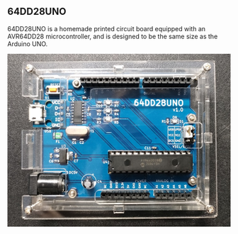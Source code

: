## 64DD28UNO
64DD28UNO is a homemade printed circuit board equipped with an AVR64DD28 microcontroller, and is designed to be the same size as the Arduino UNO.

![](https://github.com/omodakakuwai/64DD28UNO/blob/main/images/64DD28UNO.jpg)
